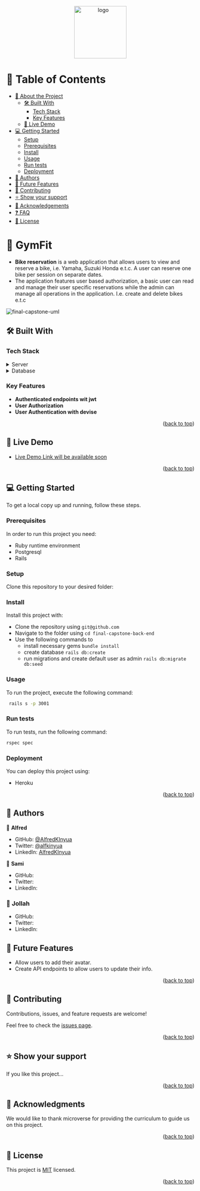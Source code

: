 <a name="readme-top"></a>

<div align="center">
  <img src="https://github.com/microverseinc/readme-template/blob/master/murple_logo.png" alt="logo" width="140"  height="auto" />
  <br/>
</div>

<!-- TABLE OF CONTENTS -->

# 📗 Table of Contents

- [📖 About the Project](#about-project)
  - [🛠 Built With](#built-with)
    - [Tech Stack](#tech-stack)
    - [Key Features](#key-features)
  - [🚀 Live Demo](#live-demo)
- [💻 Getting Started](#getting-started)
  - [Setup](#setup)
  - [Prerequisites](#prerequisites)
  - [Install](#install)
  - [Usage](#usage)
  - [Run tests](#run-tests)
  - [Deployment](#triangular_flag_on_post-deployment)
- [👥 Authors](#authors)
- [🔭 Future Features](#future-features)
- [🤝 Contributing](#contributing)
- [⭐️ Show your support](#support)
- [🙏 Acknowledgements](#acknowledgements)
- [❓ FAQ](#faq)
- [📝 License](#license)

<!-- PROJECT DESCRIPTION -->

# 📖 GymFit <a name="A web app  that helps make reservations for a bike , eg: suzuki, honda yamaha"></a>

- **Bike reservation** is a web application that allows users to view and reserve a bike, i.e. Yamaha, Suzuki Honda e.t.c. A user can reserve one bike per session on separate dates.
- The application features user based authorization, a basic user can read and manage their user specific reservations while the admin can manage all operations in the application. I.e. create and delete bikes e.t.c

![final-capstone-uml]()

## 🛠 Built With <a name="built-with"></a>

### Tech Stack <a name="tech-stack"></a>

<details>
  <summary>Server</summary>
  <ul>
    <li><a href="https://rubyonrails.org/">Ruby on Rails</a></li>
  </ul>
</details>

<details>
<summary>Database</summary>
  <ul>
    <li><a href="https://www.postgresql.org/">PostgreSQL</a></li>
  </ul>
</details>

<!-- Features -->

### Key Features <a name="key-features"></a>

- **Authenticated endpoints wit jwt**
- **User Authorization**
- **User Authentication with devise**

<p align="right">(<a href="#readme-top">back to top</a>)</p>

<!-- LIVE DEMO -->

## 🚀 Live Demo <a name="live-demo"></a>

- [Live Demo Link will be available soon](https://yourdeployedapplicationlink.com)

<p align="right">(<a href="#readme-top">back to top</a>)</p>

<!-- GETTING STARTED -->

## 💻 Getting Started <a name="getting-started"></a>

To get a local copy up and running, follow these steps.

### Prerequisites

In order to run this project you need:

- Ruby runtime environment
- Postgresql
- Rails

### Setup

Clone this repository to your desired folder:

### Install

Install this project with:

- Clone the repository using `git@github.com`
- Navigate to the folder using `cd final-capstone-back-end`
- Use the following commands to
  - install necessary gems `bundle install`
  - create database `rails db:create`
  - run migrations and create default user as admin `rails db:migrate db:seed`

### Usage

To run the project, execute the following command:

```sh
 rails s -p 3001
```

### Run tests

To run tests, run the following command:

```sh
rspec spec
```

### Deployment

You can deploy this project using:

- Heroku

<p align="right">(<a href="#readme-top">back to top</a>)</p>

## 👥 Authors <a name="author"></a>

👤 **Alfred**

- GitHub: [@AlfredKInyua](https://github.com/Alfred-KInyua)
- Twitter: [@alfkinyua](https://twitter.com/alfkinyua)
- LinkedIn: [AlfredKInyua](https://www.linkedin.com/in/alfred-kinyua/)

👤 **Sami**

- GitHub: []()
- Twitter: []()
- LinkedIn: []()

### 👤 **Jollah**

- GitHub: []()
- Twitter: []()
- LinkedIn: []()

## 🔭 Future Features <a name="future-features"></a>

- Allow users to add their avatar.
- Create API endpoints to allow users to update their info.

<p align="right">(<a href="#readme-top">back to top</a>)</p>

<!-- CONTRIBUTING -->

## 🤝 Contributing <a name="contributing"></a>

Contributions, issues, and feature requests are welcome!

Feel free to check the [issues page](../../issues/).

<p align="right">(<a href="#readme-top">back to top</a>)</p>

<!-- SUPPORT -->

## ⭐️ Show your support <a name="support"></a>

If you like this project...

<p align="right">(<a href="#readme-top">back to top</a>)</p>

<!-- ACKNOWLEDGEMENTS -->

## 🙏 Acknowledgments <a name="acknowledgements"></a>

We would like to thank microverse for providing the curriculum to guide us on this project.

<p align="right">(<a href="#readme-top">back to top</a>)</p>

<!-- LICENSE -->

## 📝 License <a name="license"></a>

This project is [MIT](https://github.com/developerwaleed/final-capstone-back-end/blob/fixes/MIT.md) licensed.

<p align="right">(<a href="#readme-top">back to top</a>)</p>
